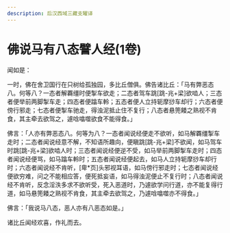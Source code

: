 ```yaml
---
description: 后汉西域三藏支曜译
---
```


# 佛说马有八态譬人经(1卷)

闻如是：

一时，佛在舍卫国行在只树给孤独园，多比丘僧俱。佛告诸比丘：「马有弊恶态八。何等八？一态者解覉缰时便掣车欲走；二态者驾车跳\[跳-兆+梁]欲啮人；三态者便举前两脚掣车走；四态者便蹹车軨；五态者便人立持轭摩挱车却行；六态者便傍行邪走；七态者便掣车驰走，得浊泥抵止住不复行；八态者悬篼餧之熟视不肯食，其主牵去欲驾之，遽唅噏噬欲食不能得食。」

佛言：「人亦有弊恶态八。何等为八？一态者闻说经便走不欲听，如马解覉缰掣车走时；二态者闻说经意不解，不知语所趣向，便瞋跳\[跳-兆+梁]不欲闻，如马驾车时跳\[跳-兆+梁]欲啮人时；三态者闻说经便逆不受，如马举前两脚掣车走时；四态者闻说经便骂，如马蹹车軨时；五态者闻说经便起去，如马人立持轭摩挱车却行时；六态者闻说经不肯听，\[卑\*页]头邪视耳语，如马傍行邪走时；七态者闻说经便欲穷难，问之不能相应答，便死抵妄语，如马得浊泥便止不复行时；八态者闻说经不肯听，反念淫泆多求不欲听受，死入恶道时，乃遽欲学问行道，亦不能复得行道，如马悬篼餧之熟视不肯食，其主牵去欲驾之，乃遽唅噏噬亦不得食。」

佛言：「我说马八态，恶人亦有八恶态如是。」

诸比丘闻经欢喜，作礼而去。
